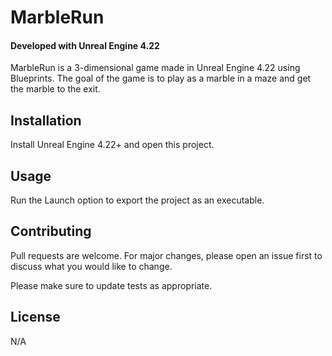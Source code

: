 # MarbleRun

#### Developed with Unreal Engine 4.22

MarbleRun is a 3-dimensional game made in Unreal Engine 4.22 using Blueprints. The goal of the game is to play as a marble in a maze and get the marble to the exit.

## Installation

Install Unreal Engine 4.22+ and open this project.

## Usage

Run the Launch option to export the project as an executable.


## Contributing
Pull requests are welcome. For major changes, please open an issue first to discuss what you would like to change.

Please make sure to update tests as appropriate.

## License
N/A
